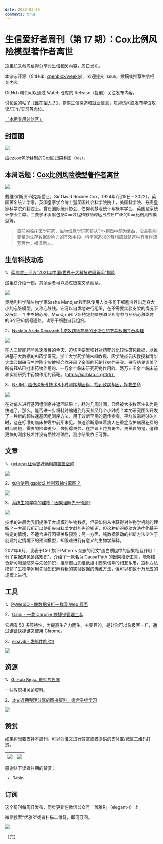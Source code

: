 ```yaml
---
date: 2023-02-25
comments: true
---
```


# 生信爱好者周刊（第 17 期）：Cox比例风险模型著作者离世

这里记录每周值得分享的生信相关内容，周日发布。

本杂志开源（GitHub: [openbiox/weekly](https://github.com/openbiox/weekly)），欢迎提交 issue，投稿或推荐生信相关内容。

GitHub 粉们可以通过 Watch 仓库的 Release（提前）关注发布内容。

讨论区的帖子[《谁在招人？》](https://github.com/openbiox/weekly/issues/2)，提供生信深造和就业信息，欢迎访问或发布学位攻读/工作/实习等岗位。

[「本期专用讨论区」](https://github.com/openbiox/weekly/issues/439)

## 封面图


![](https://gitee.com/ShixiangWang/ImageCollection/raw/master/2022-1-23/1642930486202-image.png)

由ezcox包所绘制的Cox回归森林图（[via](https://shixiangwang.github.io/ezcox/articles/ezforest.html)）。


## 本周话题：[Cox比例风险模型著作者离世](https://mp.weixin.qq.com/s/fFYTr2P0BFPtOBlY3v0ncQ)


![](https://gitee.com/ShixiangWang/ImageCollection/raw/master/2022-1-23/1642930408444-image.png)


戴维·罗斯贝·科克斯爵士，Sir David Roxbee Cox，1924年7月15日－2022），英国著名统计学家，英国皇家学会院士暨英国社会科学院院士，美国科学院、丹麦皇家科学院外籍院士。曾任国际统计协会、伯努利数理统计与概率学会、英国皇家统计学会主席。主要学术贡献包括Cox过程和影响深远且应用广泛的Cox比例风险模型等。

> 目前的临床医学研究、生物信息学研究都从Cox模型中颇为受益，它是鉴别变量对生存数据影响力的有效手段。科学家追求的理想应就是这种有著作流芳百世，福泽后人。

## 生信科技动态

1、[两院院士评选“2021年中国/世界十大科技进展新闻”揭晓](https://mp.weixin.qq.com/s/DxXqaHZ8e6tBGLvoWgadiA)

这里仅介绍一例，其余读者可以通过链接文章阅读。


![](https://gitee.com/ShixiangWang/ImageCollection/raw/master/2022-1-23/1642930937740-image.png)

奥地利科学院生物学家Sasha Mendjan和团队使用人类多能干细胞培养出芝麻大小的心脏模型，又称心脏线。它可以自发地进行组织，在不需要实验支架的情况下发展出一个中空的心房。Mendjan团队以特定的顺序激活所有参与胚胎心脏发育的6个已知信号通路，诱导干细胞自我组织。

2、[Nucleic Acids Research | 疗效药物靶标的比较性研究与数据平台构建](https://mp.weixin.qq.com/s/rys-1FXn5ZmqilTz1iD-pQ)

![](https://gitee.com/ShixiangWang/ImageCollection/raw/master/2022-1-23/1642931037487-image.png)

在人工智能药学急速发展的今天，迫切需要累积针对药靶的比较性研究数据，以推进基于大数据的AI药学研究。浙江大学药学院朱峰教授、医学院裘云庆教授和清华大学深圳研究生院陈宇综教授合作开展了全面的药靶比较性研究。研究结果涵盖了所有FDA已批准药物作用的、一万余个临床研究药物作用的、两万五千余个临床前和实验研究中药物作用的药靶。（https://idrblab.org/ttd/）


3、[NEJM | 超快纳米孔技术8小时测序基因组，找到致病基因，挽救生命](https://mp.weixin.qq.com/s/ssk4y8s2wFZv5Kz_frj0Ig)


![](https://gitee.com/ShixiangWang/ImageCollection/raw/master/2022-1-23/1642931433302-image.png)

在对病人进行基因组测序并返回结果上，耗时几周时间，已经被大多数医生认为是快速了。那么，能否进一步将耗时缩短到几天甚至几个小时呢？本文研究团队开发了一种新的超快速基因组测序方法，用于诊断罕见的遗传疾病，平均仅需耗时8小时，这在标准的临床护理中前所未见。快速诊断意味着病人在重症监护病房花费的时间更短，需要的检查更少，恢复得更快，在护理上花费更少。更重要的是，这种更快的测序技术并没有牺牲准确性，测序结果依旧可靠。


## 文章

1、[ggbreak让你更好地利用画图空间](https://mp.weixin.qq.com/s/1pVrOdUr5YzO-xBi5rndwQ)


![](https://gitee.com/ShixiangWang/ImageCollection/raw/master/2022-1-23/1642931593526-image.png)


2、[如何使用 ggplot2 绘制双轴分离图？](https://mp.weixin.qq.com/s/QiMHA10X8nGtK5iOH4armQ)


![](https://gitee.com/ShixiangWang/ImageCollection/raw/master/2022-1-23/1642931502937-image.png)


3、[系统生物学中的建模：因果理解先于预测?](https://mp.weixin.qq.com/s/0eLe0BJmke_3kV3J4RUsUQ)


![](https://gitee.com/ShixiangWang/ImageCollection/raw/master/2022-1-23/1642931738678-image.png)


技术的进展为我们提供了大规模的生物数据，但要如何从中获得对生物学机制的理解？一方面我们可以使用来自科学文献的先验知识，但这种知识驱动方法往往基于特定的情境，不适合进行因果关系预测；另一方面，纯数据驱动的推断方法专注于创建特定情境下的预测模型，却很难进行有意义的生物学解释。

2021年6月，发表于Cell 旗下Patterns 杂志的论文“蛋白质组中的因果相互作用：分子数据遇见通路知识”，介绍了一款名为 CausalPath 的因果推断工具，能够结合新的测量结果与先验知识，推断蛋白质组数据中因果信号的相互作用。这种方法模仿了生物学家用先验知识解释新的实验数据的传统方法，但可以在数十万反应的规模上进行。

## 工具

1、[PyWebIO - 像数据分析一样写 Web 页面](https://mp.weixin.qq.com/s/zQSCeYmC0Q5AQKwuv3n3bA)

2、[Omni - 一款 Chrome 快捷键管理工具](https://mp.weixin.qq.com/s/cS7m9EAox53aD-IIY0w66g)

它拥有 50 多项特性，为提高生产力而生。主要目的，是让你可以像极客一样，通过键盘快捷键来使用 Chrome。

3、[emayili - 发邮件的R包](https://github.com/datawookie/emayili)


![](https://gitee.com/ShixiangWang/ImageCollection/raw/master/2022-1-23/1642931952238-image.png)


## 资源

1、[GitHub Repo: 教师的世界](https://github.com/crazyhottommy/The-world-of-faculty)

一些教职相关的资料。

2、[本文近期整理分享的图书资料，适合系统学习](http://42.192.87.178:3030/)


![](https://gitee.com/ShixiangWang/ImageCollection/raw/master/2022-1-23/1642932112712-image.png)



## 赞赏

如果你想要支持本周刊，可以对推文进行赞赏或者提供的支付宝/微信二维码打赏。

| ![](https://gitee.com/ShixiangWang/ImageCollection/raw/master/png/202109171440597.jpg) | ![](https://gitee.com/ShixiangWang/ImageCollection/raw/master/png/202109171440452.jpg) |
| ------------------------------------------------------------ | ------------------------------------------------------------ |

感谢以下读者往期的赞赏：

- Robin

## 订阅

这个周刊每周日发布，同步更新在微信公众号「优雅R」（elegant-r）上。

微信搜索“优雅R”或者扫描二维码，即可订阅。

![](https://gitee.com/ShixiangWang/ImageCollection/raw/master/png/202109101438292.jpg)

（完）


